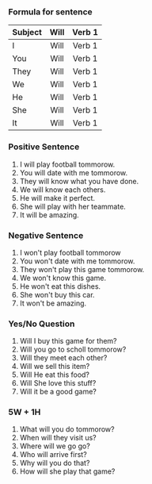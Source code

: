 ### Formula for sentence
| Subject     | Will      | Verb 1  |
| ----------- |:---------:|:-------:|
| I           | Will      | Verb 1  | 
| You         | Will      | Verb 1  | 
| They        | Will      | Verb 1  |  
| We          | Will      | Verb 1  |
| He          | Will      | Verb 1  |
| She         | Will      | Verb 1  |
| It          | Will      | Verb 1  |

### Positive Sentence
1. I will play football tommorow.
2. You will date with me tommorow.
3. They will know what you have done.
4. We will know each others.
5. He will make it perfect.
6. She will play with her teammate.
7. It will be amazing.

### Negative Sentence
1. I won't play football tommorow
2. You won't date with me tommorow.
3. They won't play this game tommorow.
4. We won't know this game.
5. He won't eat this dishes.
6. She won't buy this car.
7. It won't be amazing.

### Yes/No Question
1. Will I buy this game for them?
2. Will you go to scholl tommorow?
3. Will they meet each other?
4. Will we sell this item?
5. Will He eat this food?
6. Will She love this stuff?
7. Will it be a good game?

### 5W + 1H
1. What will you do tommorow?
2. When will they visit us?
3. Where will we go go?
4. Who will arrive first?
5. Why will you do that?
6. How will she play that game?